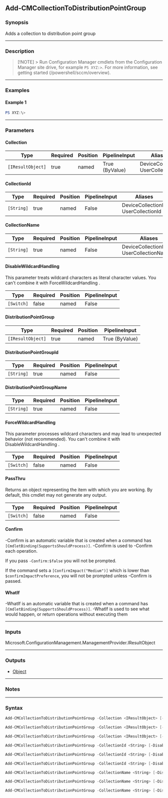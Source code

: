 Add-CMCollectionToDistributionPointGroup
----------------------------------------




### Synopsis
Adds a collection to distribution point group



---


### Description

> [!NOTE] > Run Configuration Manager cmdlets from the Configuration Manager site drive, for example `PS XYZ:>`. For more information, see getting started (/powershell/sccm/overview).



---


### Examples
#### Example 1
```PowerShell
PS XYZ:\>
```



---


### Parameters
#### **Collection**








|Type             |Required|Position|PipelineInput |Aliases                            |
|-----------------|--------|--------|--------------|-----------------------------------|
|`[IResultObject]`|true    |named   |True (ByValue)|DeviceCollection<br/>UserCollection|



#### **CollectionId**








|Type      |Required|Position|PipelineInput|Aliases                                |
|----------|--------|--------|-------------|---------------------------------------|
|`[String]`|true    |named   |False        |DeviceCollectionId<br/>UserCollectionId|



#### **CollectionName**








|Type      |Required|Position|PipelineInput|Aliases                                    |
|----------|--------|--------|-------------|-------------------------------------------|
|`[String]`|true    |named   |False        |DeviceCollectionName<br/>UserCollectionName|



#### **DisableWildcardHandling**

This parameter treats wildcard characters as literal character values. You can't combine it with ForceWildcardHandling .






|Type      |Required|Position|PipelineInput|
|----------|--------|--------|-------------|
|`[Switch]`|false   |named   |False        |



#### **DistributionPointGroup**








|Type             |Required|Position|PipelineInput |
|-----------------|--------|--------|--------------|
|`[IResultObject]`|true    |named   |True (ByValue)|



#### **DistributionPointGroupId**








|Type      |Required|Position|PipelineInput|
|----------|--------|--------|-------------|
|`[String]`|true    |named   |False        |



#### **DistributionPointGroupName**








|Type      |Required|Position|PipelineInput|
|----------|--------|--------|-------------|
|`[String]`|true    |named   |False        |



#### **ForceWildcardHandling**

This parameter processes wildcard characters and may lead to unexpected behavior (not recommended). You can't combine it with DisableWildcardHandling .






|Type      |Required|Position|PipelineInput|
|----------|--------|--------|-------------|
|`[Switch]`|false   |named   |False        |



#### **PassThru**

Returns an object representing the item with which you are working. By default, this cmdlet may not generate any output.






|Type      |Required|Position|PipelineInput|
|----------|--------|--------|-------------|
|`[Switch]`|false   |named   |False        |



#### **Confirm**
-Confirm is an automatic variable that is created when a command has ```[CmdletBinding(SupportsShouldProcess)]```.
-Confirm is used to -Confirm each operation.

If you pass ```-Confirm:$false``` you will not be prompted.


If the command sets a ```[ConfirmImpact("Medium")]``` which is lower than ```$confirmImpactPreference```, you will not be prompted unless -Confirm is passed.

#### **WhatIf**
-WhatIf is an automatic variable that is created when a command has ```[CmdletBinding(SupportsShouldProcess)]```.
-WhatIf is used to see what would happen, or return operations without executing them


---


### Inputs
Microsoft.ConfigurationManagement.ManagementProvider.IResultObject





---


### Outputs
* [Object](https://learn.microsoft.com/en-us/dotnet/api/System.Object)






---


### Notes




---


### Syntax
```PowerShell
Add-CMCollectionToDistributionPointGroup -Collection <IResultObject> [-DisableWildcardHandling] -DistributionPointGroupId <String> [-ForceWildcardHandling] [-PassThru] [-Confirm] [-WhatIf] [<CommonParameters>]
```
```PowerShell
Add-CMCollectionToDistributionPointGroup -Collection <IResultObject> [-DisableWildcardHandling] -DistributionPointGroupName <String> [-ForceWildcardHandling] [-PassThru] [-Confirm] [-WhatIf] [<CommonParameters>]
```
```PowerShell
Add-CMCollectionToDistributionPointGroup -Collection <IResultObject> [-DisableWildcardHandling] -DistributionPointGroup <IResultObject> [-ForceWildcardHandling] [-PassThru] [-Confirm] [-WhatIf] [<CommonParameters>]
```
```PowerShell
Add-CMCollectionToDistributionPointGroup -CollectionId <String> [-DisableWildcardHandling] -DistributionPointGroup <IResultObject> [-ForceWildcardHandling] [-PassThru] [-Confirm] [-WhatIf] [<CommonParameters>]
```
```PowerShell
Add-CMCollectionToDistributionPointGroup -CollectionId <String> [-DisableWildcardHandling] -DistributionPointGroupId <String> [-ForceWildcardHandling] [-PassThru] [-Confirm] [-WhatIf] [<CommonParameters>]
```
```PowerShell
Add-CMCollectionToDistributionPointGroup -CollectionId <String> [-DisableWildcardHandling] -DistributionPointGroupName <String> [-ForceWildcardHandling] [-PassThru] [-Confirm] [-WhatIf] [<CommonParameters>]
```
```PowerShell
Add-CMCollectionToDistributionPointGroup -CollectionName <String> [-DisableWildcardHandling] -DistributionPointGroupId <String> [-ForceWildcardHandling] [-PassThru] [-Confirm] [-WhatIf] [<CommonParameters>]
```
```PowerShell
Add-CMCollectionToDistributionPointGroup -CollectionName <String> [-DisableWildcardHandling] -DistributionPointGroupName <String> [-ForceWildcardHandling] [-PassThru] [-Confirm] [-WhatIf] [<CommonParameters>]
```
```PowerShell
Add-CMCollectionToDistributionPointGroup -CollectionName <String> [-DisableWildcardHandling] -DistributionPointGroup <IResultObject> [-ForceWildcardHandling] [-PassThru] [-Confirm] [-WhatIf] [<CommonParameters>]
```
